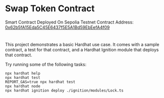 # Swap Token Contract
Smart Contract Deployed On Sepolia Testnet
Contract Address: <a href="https://sepolia.etherscan.io/address/0x62b5fa15eda5c45e6437f5e5a1bd59ebeefa4f09">0x62b5fA15Eda5C45E6437f5E5A1Bd59EbEefA4f09</a>

#
This project demonstrates a basic Hardhat use case. It comes with a sample contract, a test for that contract, and a Hardhat Ignition module that deploys that contract.

Try running some of the following tasks:

```shell
npx hardhat help
npx hardhat test
REPORT_GAS=true npx hardhat test
npx hardhat node
npx hardhat ignition deploy ./ignition/modules/Lock.ts
```
